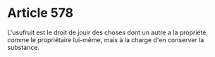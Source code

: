 # Article 578

L'usufruit est le droit de jouir des choses dont un autre a la propriété, comme le propriétaire lui-même, mais à la charge d'en conserver la substance.